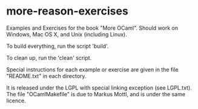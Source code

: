 more-reason-exercises
====================

Examples and Exercises for the book "More OCaml". Should work on Windows, Mac
OS X, and Unix (including Linux).

To build everything, run the script 'build'.

To clean up, run the 'clean' script.

Special instructions for each example or exercise are given in the file
"README.txt" in each directory.

It is released under the LGPL with special linking exception (see LGPL.txt).
The file "OCamlMakefile" is due to Markus Mottl, and is under the same licence.

